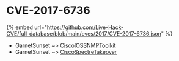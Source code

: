 # CVE-2017-6736
{% embed url="https://github.com/Live-Hack-CVE/full_database/blob/main/cves/2017/CVE-2017-6736.json" %}

* GarnetSunset ~> [CiscoIOSSNMPToolkit](https://www.alice-snow.ru/2017/database/cve-2017-6736/ciscoiossnmptoolkit-garnetsunset)
* GarnetSunset ~> [CiscoSpectreTakeover](https://www.alice-snow.ru/2017/database/cve-2017-6736/ciscospectretakeover-garnetsunset)